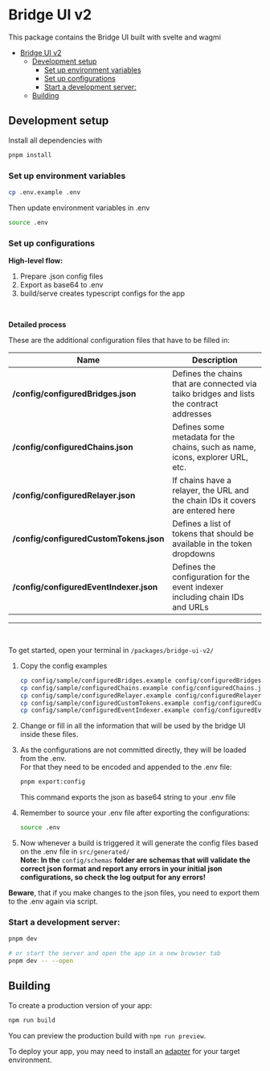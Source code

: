 # Bridge UI v2

This package contains the Bridge UI built with svelte and wagmi

- [Bridge UI v2](#bridge-ui-v2)
  - [Development setup](#development-setup)
    - [Set up environment variables](#set-up-environment-variables)
    - [Set up configurations](#set-up-configurations)
    - [Start a development server:](#start-a-development-server)
  - [Building](#building)

## Development setup

Install all dependencies with

```bash
pnpm install
```

### Set up environment variables

```bash
cp .env.example .env
```

Then update environment variables in .env

```bash
source .env
```

### Set up configurations

**High-level flow:**

1. Prepare .json config files
2. Export as base64 to .env
3. build/serve creates typescript configs for the app

<br/>

**Detailed process**

These are the additional configuration files that have to be filled in:

| Name                                    | Description                                                                              |
| --------------------------------------- | ---------------------------------------------------------------------------------------- |
| **/config/configuredBridges.json**      | Defines the chains that are connected via taiko bridges and lists the contract addresses |
| **/config/configuredChains.json**       | Defines some metadata for the chains, such as name, icons, explorer URL, etc.            |
| **/config/configuredRelayer.json**      | If chains have a relayer, the URL and the chain IDs it covers are entered here           |
| **/config/configuredCustomTokens.json** | Defines a list of tokens that should be available in the token dropdowns                 |
| **/config/configuredEventIndexer.json** | Defines the configuration for the event indexer including chain IDs and URLs             |

---

<br>

To get started, open your terminal in `/packages/bridge-ui-v2/`

1. Copy the config examples
   ```bash
   cp config/sample/configuredBridges.example config/configuredBridges.json
   cp config/sample/configuredChains.example config/configuredChains.json
   cp config/sample/configuredRelayer.example config/configuredRelayer.json
   cp config/sample/configuredCustomTokens.example config/configuredCustomTokens.json
   cp config/sample/configuredEventIndexer.example config/configuredEventIndexer.json
   ```
2. Change or fill in all the information that will be used by the bridge UI inside these files.

3. As the configurations are not committed directly, they will be loaded from the .env. <br>For that they need to be encoded and appended to the .env file:

   ```bash
   pnpm export:config
   ```

   This command exports the json as base64 string to your .env file

4. Remember to source your .env file after exporting the configurations:
   ```bash
   source .env
   ```

5. Now whenever a build is triggered it will generate the config files based on the .env file in `src/generated/`
   <br>**Note: In the** `config/schemas` **folder are schemas that will validate the correct json format and report any errors in your initial json configurations, so check the log output for any errors!**
   <br>
   
**Beware**, that if you make changes to the json files, you need to export them to the .env again via script.
<br>

### Start a development server:

```bash
pnpm dev

# or start the server and open the app in a new browser tab
pnpm dev -- --open
```

## Building

To create a production version of your app:

```bash
npm run build
```

You can preview the production build with `npm run preview`.

To deploy your app, you may need to install an [adapter](https://kit.svelte.dev/docs/adapters) for your target environment.

